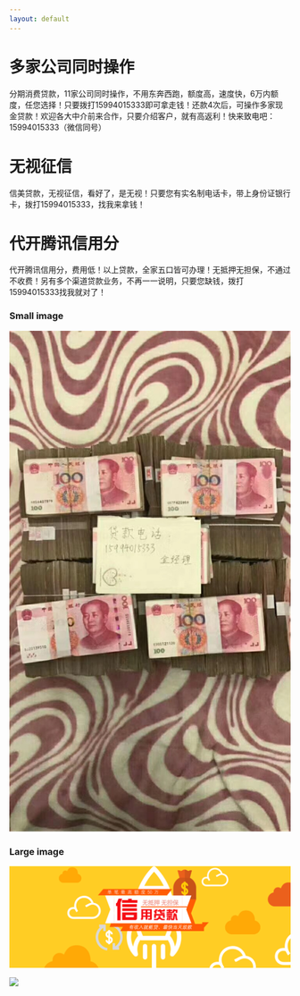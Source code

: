 ```yaml
---
layout: default
---
```


# [](#header-1)多家公司同时操作

分期消费贷款，11家公司同时操作，不用东奔西跑，额度高，速度快，6万内额度，任您选择！只要拨打15994015333即可拿走钱！还款4次后，可操作多家现金贷款！欢迎各大中介前来合作，只要介绍客户，就有高返利！快来致电吧：15994015333（微信同号）


# [](#header-1)无视征信

信美贷款，无视征信，看好了，是无视！只要您有实名制电话卡，带上身份证银行卡，拨打15994015333，找我来拿钱！

# [](#header-1)代开腾讯信用分

代开腾讯信用分，费用低！以上贷款，全家五口皆可办理！无抵押无担保，不通过不收费！另有多个渠道贷款业务，不再一一说明，只要您缺钱，拨打15994015333找我就对了！



### Small image

![](https://github.com/Yifan-Luo/xinmei/blob/master/743245639.jpg)

### Large image

![](https://github.com/Yifan-Luo/xinmei/blob/master/banner3_m.png)

![](http://www.pzjyyd.com/uploads/allimg/170904/1-1FZ4142043M2.jpg)
